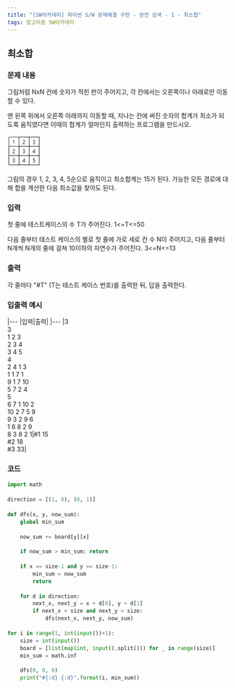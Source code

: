 ```yaml
---
title: "[SW아카데미] 파이썬 S/W 문제해결 구현 - 완전 검색 - 1 - 최소합"
tags: 알고리즘 SW아카데미
---
```


## 최소합

### 문제 내용

그림처럼 NxN 칸에 숫자가 적힌 판이 주어지고, 각 칸에서는 오른쪽이나 아래로만 이동할 수 있다.

맨 왼쪽 위에서 오른쪽 아래까지 이동할 때, 지나는 칸에 써진 숫자의 합계가 최소가 되도록 움직였다면 이때의 합계가 얼마인지 출력하는 프로그램을 만드시오.

<img src="/assets/posts/algorithms/SWExpertAcademy/bf-1.png">

그림의 경우 1, 2, 3, 4, 5순으로 움직이고 최소합계는 15가 된다. 가능한 모든 경로에 대해 합을 계산한 다음 최소값을 찾아도 된다.

### 입력

첫 줄에 테스트케이스의 수 T가 주어진다. 1<=T<=50

다음 줄부터 테스트 케이스의 별로 첫 줄에 가로 세로 칸 수 N이 주어지고, 다음 줄부터 N개씩 N개의 줄에 걸쳐 10이하의 자연수가 주어진다. 3<=N<=13

### 출력

각 줄마다 "#T" (T는 테스트 케이스 번호)를 출력한 뒤, 답을 출력한다.

### 입출력 예시

|---
|입력|출력|
|---
|3<br>3<br>1 2 3<br>2 3 4<br>3 4 5<br>4<br>2 4 1 3<br>1 1 7 1<br>9 1 7 10<br>5 7 2 4<br>5<br>6 7 1 10 2<br>10 2 7 5 9<br>9 3 2 9 6<br>1 6 8 2 9<br>8 3 8 2 1|#1 15<br>#2 18<br>#3 33|

### 코드

``` python
import math

direction = [(1, 0), (0, 1)]

def dfs(x, y, now_sum):
    global min_sum

    now_sum += board[y][x]
    
    if now_sum > min_sum: return

    if x == size-1 and y == size-1:
        min_sum = now_sum
        return
    
    for d in direction:
        next_x, next_y = x + d[0], y + d[1]
        if next_x < size and next_y < size:
            dfs(next_x, next_y, now_sum)

for i in range(1, int(input())+1):
    size = int(input())
    board = [list(map(int, input().split())) for _ in range(size)]
    min_sum = math.inf

    dfs(0, 0, 0)
    print("#{:d} {:d}".format(i, min_sum))
```